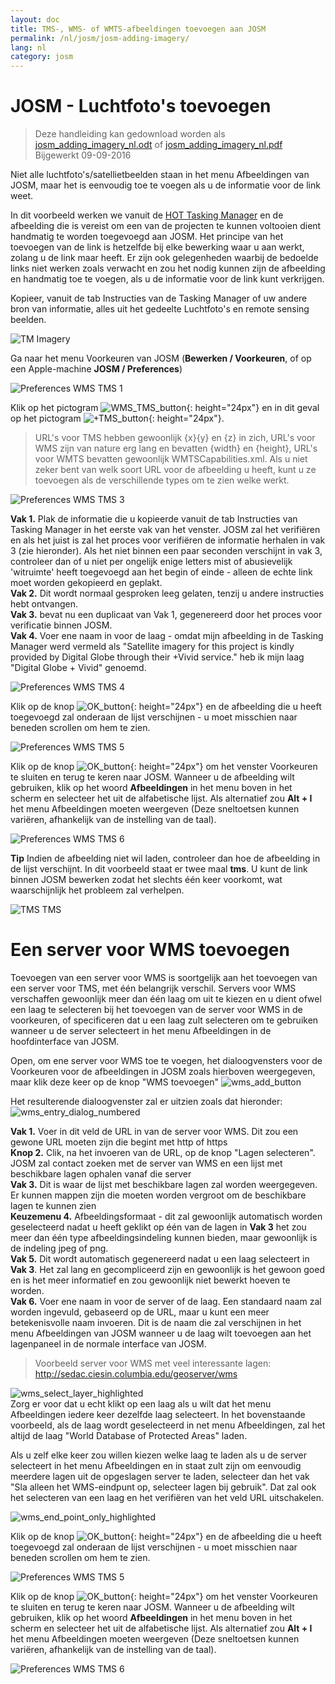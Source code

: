 ```yaml
---
layout: doc
title: TMS-, WMS- of WMTS-afbeeldingen toevoegen aan JOSM 
permalink: /nl/josm/josm-adding-imagery/
lang: nl
category: josm
---
```


JOSM - Luchtfoto's toevoegen
================

> Deze handleiding kan gedownload worden als [josm_adding_imagery_nl.odt](/files/josm_adding_imagery_nl.odt) of [josm_adding_imagery_nl.pdf](/files/josm_adding_imagery_nl.pdf)  
> Bijgewerkt 09-09-2016  

Niet alle luchtfoto's/satellietbeelden staan in het menu Afbeeldingen van JOSM, maar het is eenvoudig toe te voegen als u de informatie voor de link weet.  

In dit voorbeeld werken we vanuit de [HOT Tasking Manager](http://tasks.hotosm.org/) en de afbeelding die is vereist om een van de projecten te kunnen voltooien dient handmatig te worden toegevoegd aan JOSM. Het principe van het toevoegen van de link is hetzelfde bij elke bewerking waar u aan werkt, zolang u de link maar heeft. Er zijn ook gelegenheden waarbij de bedoelde links niet werken zoals verwacht en zou het nodig kunnen zijn de afbeelding en handmatig toe te voegen, als u de informatie voor de link kunt verkrijgen.  

Kopieer, vanuit de tab Instructies van de Tasking Manager of uw andere bron van informatie, alles uit het gedeelte Luchtfoto's en remote sensing beelden.  

![TM Imagery][]

Ga naar het menu Voorkeuren van JOSM (**Bewerken / Voorkeuren**, of op een Apple-machine **JOSM / Preferences**)  

![Preferences WMS TMS 1][]

Klik op het pictogram ![WMS_TMS_button][]{: height="24px"} en in dit geval op het pictogram ![+TMS_button][]{: height="24px"}.  

> URL's voor TMS hebben gewoonlijk {x}{y} en {z} in zich, URL's voor WMS zijn van nature erg lang en bevatten {width} en {height}, URL's voor WMTS bevatten gewoonlijk WMTSCapabilities.xml. Als u niet zeker bent van welk soort URL voor de afbeelding u heeft, kunt u ze toevoegen als de verschillende types om te zien welke werkt.  

![Preferences WMS TMS 3][]

**Vak 1.** Plak de informatie die u kopieerde vanuit de tab Instructies van Tasking Manager in het eerste vak van het venster. JOSM zal het verifiëren en als het juist is zal het proces voor verifiëren de informatie herhalen in vak 3 (zie hieronder). Als het niet binnen een paar seconden verschijnt in vak 3, controleer dan of u niet per ongelijk enige letters mist of abusievelijk 'witruimte' heeft toegevoegd aan het begin of einde - alleen de echte link moet worden gekopieerd en geplakt.  
**Vak 2.** Dit wordt normaal gesproken leeg gelaten, tenzij u andere instructies hebt ontvangen.  
**Vak 3.** bevat nu een duplicaat van Vak 1, gegenereerd door het proces voor verificatie binnen JOSM.  
**Vak 4.** Voer ene naam in voor de laag - omdat mijn afbeelding in de Tasking Manager werd vermeld als "Satellite imagery for this project is kindly provided by Digital Globe through their +Vivid service." heb ik mijn laag "Digital Globe + Vivid" genoemd.  

![Preferences WMS TMS 4][]

Klik op de knop ![OK_button][]{: height="24px"} en de afbeelding die u heeft toegevoegd zal onderaan de lijst verschijnen - u moet misschien naar beneden scrollen om hem te zien.  

![Preferences WMS TMS 5][]

Klik op de knop ![OK_button][]{: height="24px"} om het venster Voorkeuren te sluiten en terug te keren naar JOSM. Wanneer u de afbeelding wilt gebruiken, klik op het woord **Afbeeldingen** in het menu boven in het scherm en selecteer het uit de alfabetische lijst. Als alternatief zou **Alt + I** het menu Afbeeldingen moeten weergeven (Deze sneltoetsen kunnen variëren, afhankelijk van de instelling van de taal).  

![Preferences WMS TMS 6][]

**Tip** Indien de afbeelding niet wil laden, controleer dan hoe de afbeelding in de lijst verschijnt. In dit voorbeeld staat er twee maal **tms**. U kunt de link binnen JOSM bewerken zodat het slechts één keer voorkomt, wat waarschijnlijk het probleem zal verhelpen.

![TMS TMS][]

Een server voor WMS toevoegen
===========

Toevoegen van een server voor WMS is soortgelijk aan het toevoegen van een server voor TMS, met één belangrijk verschil. Servers voor WMS verschaffen gewoonlijk meer dan één laag om uit te kiezen en u dient ofwel een laag te selecteren bij het toevoegen van de server voor WMS in de voorkeuren, of specificeren dat u een laag zult selecteren om te gebruiken wanneer u de server selecteert in het menu Afbeeldingen in de hoofdinterface van JOSM.

Open, om ene server voor WMS toe te voegen, het dialoogvensters voor de Voorkeuren voor de afbeeldingen in JOSM zoals hierboven weergegeven, maar klik deze keer op de knop "WMS toevoegen" ![wms_add_button][]

Het resulterende dialoogvenster zal er uitzien zoals dat hieronder:
![wms_entry_dialog_numbered][]

**Vak 1.** Voer in dit veld de URL in van de server voor WMS. Dit zou een gewone URL moeten zijn die begint met http of https  
**Knop 2.** Clik, na het invoeren van de URL, op de knop "Lagen selecteren". JOSM zal contact zoeken met de server van WMS en een lijst met beschikbare lagen ophalen vanaf die server  
**Vak 3.** Dit is waar de lijst met beschikbare lagen zal worden weergegeven. Er kunnen mappen zijn die moeten worden vergroot om de beschikbare lagen te kunnen zien  
**Keuzemenu 4.** Afbeeldingsformaat - dit zal gewoonlijk automatisch worden geselecteerd nadat u heeft geklikt op één van de lagen in **Vak 3** het zou meer dan één type afbeeldingsindeling kunnen bieden, maar gewoonlijk is de indeling jpeg of png.  
**Vak 5.** Dit wordt automatisch gegenereerd nadat u een laag selecteert in **Vak 3**. Het zal lang en gecompliceerd zijn en gewoonlijk is het gewoon goed en is het meer informatief en zou gewoonlijk niet bewerkt hoeven te worden.  
**Vak 6.** Voer ene naam in voor de server of de laag. Een standaard naam zal worden ingevuld, gebaseerd op de URL, maar u kunt een meer betekenisvolle naam invoeren. Dit is de naam die zal verschijnen in het menu Afbeeldingen van JOSM  wanneer u de laag wilt toevoegen aan het lagenpaneel in de normale interface van JOSM.  

> Voorbeeld server voor WMS met veel interessante lagen: http://sedac.ciesin.columbia.edu/geoserver/wms  

![wms_select_layer_highlighted][]  
Zorg er voor dat u echt klikt op een laag als u wilt dat het menu Afbeeldingen iedere keer dezelfde laag selecteert. In het bovenstaande voorbeeld, als de laag wordt geselecteerd in net menu Afbeeldingen, zal het altijd de laag "World Database of Protected Areas" laden.

Als u zelf elke keer zou willen kiezen welke laag te laden als u de server selecteert in het menu Afbeeldingen en in staat zult zijn om eenvoudig meerdere lagen uit de opgeslagen server te laden, selecteer dan het vak "Sla alleen het WMS-eindpunt op, selecteer lagen bij gebruik". Dat zal ook het selecteren van een laag en het verifiëren van het veld URL uitschakelen. 

![wms_end_point_only_highlighted][]  

Klik op de knop ![OK_button][]{: height="24px"} en de afbeelding die u heeft toegevoegd zal onderaan de lijst verschijnen - u moet misschien naar beneden scrollen om hem te zien.  

![Preferences WMS TMS 5][]

Klik op de knop ![OK_button][]{: height="24px"} om het venster Voorkeuren te sluiten en terug te keren naar JOSM. Wanneer u de afbeelding wilt gebruiken, klik op het woord **Afbeeldingen** in het menu boven in het scherm en selecteer het uit de alfabetische lijst. Als alternatief zou **Alt + I** het menu Afbeeldingen moeten weergeven (Deze sneltoetsen kunnen variëren, afhankelijk van de instelling van de taal).  

![Preferences WMS TMS 6][]

[Preferences WMS TMS 1]: /images/josm/JOSM_TMS_1.png
[TM Imagery]: /images/josm/JOSM_TMS_2.png
[WMS_TMS_button]: /images/josm/josm_preferences-wms-tms.png
[+TMS_button]: /images/josm/+TMS.png
[OK_button]: /images/josm/josm_OK_button.png
[Preferences WMS TMS 3]: /images/josm/JOSM_TMS_3.png
[Preferences WMS TMS 4]: /images/josm/JOSM_TMS_4.png
[Preferences WMS TMS 5]: /images/josm/JOSM_TMS_5.png
[Preferences WMS TMS 6]: /images/josm/JOSM_TMS_6.png
[TMS TMS]: /images/josm/JOSM_TMS_TMS.png
[wms_add_button]: /images/josm/wms_add_button.jpg
[wms_select_layer_highlight]: /images/josm/wms_select_layer_highlight.jpg
[wms_entry_dialog_numbered]: /images/josm/wms_entry_dialog_numbered.jpg
[wms_end_point_only_highlighted]: /images/josm/wms_end_point_only_highlighted.jpg
[wms_select_layer_highlighted]: /images/josm/wms_select_layer_highlighted.jpg